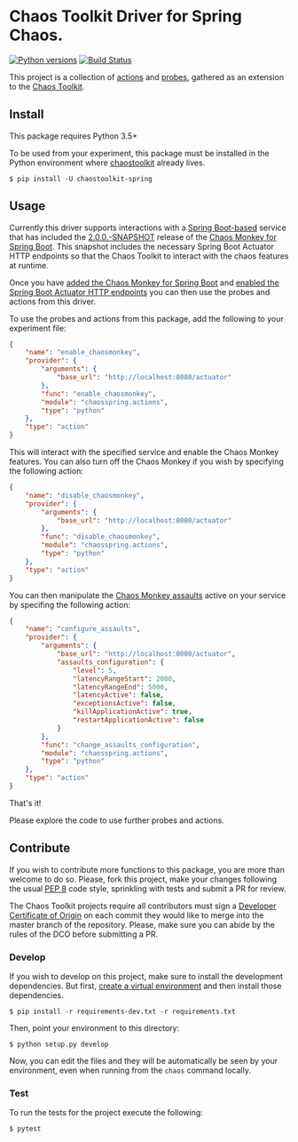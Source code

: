  # Chaos Toolkit Driver for Spring Chaos.

[![Python versions](https://img.shields.io/pypi/pyversions/chaostoolkit-spring.svg)](https://www.python.org/) [![Build Status](https://travis-ci.org/chaostoolkit-incubator/chaostoolkit-spring.svg?branch=master)](https://travis-ci.org/chaostoolkit-incubator/chaostoolkit-spring)


This project is a collection of [actions][] and [probes][], gathered as an
extension to the [Chaos Toolkit][chaostoolkit].

[actions]: http://chaostoolkit.org/reference/api/experiment/#action
[probes]: http://chaostoolkit.org/reference/api/experiment/#probe
[chaostoolkit]: http://chaostoolkit.org

## Install

This package requires Python 3.5+

To be used from your experiment, this package must be installed in the Python
environment where [chaostoolkit][] already lives.

```
$ pip install -U chaostoolkit-spring
```

## Usage

Currently this driver supports interactions with a [Spring Boot-based](https://spring.io/projects/spring-boot) service that has included the [2.0.0.-SNAPSHOT](https://codecentric.github.io/chaos-monkey-spring-boot/2.0.0-SNAPSHOT/) release of the [Chaos Monkey for Spring Boot](https://github.com/codecentric/chaos-monkey-spring-boot). This snapshot includes the necessary Spring Boot Actuator HTTP endpoints so that the Chaos Toolkit to interact with the chaos features at runtime.

Once you have [added the Chaos Monkey for Spring Boot](https://codecentric.github.io/chaos-monkey-spring-boot/2.0.0-SNAPSHOT/#getting-started) and [enabled the Spring Boot Actuator HTTP endpoints](https://codecentric.github.io/chaos-monkey-spring-boot/2.0.0-SNAPSHOT/#endpoints) you can then use the probes and actions from this driver.

To use the probes and actions from this package, add the following to your
experiment file:

```json
{
    "name": "enable_chaosmonkey",
    "provider": {
        "arguments": {
            "base_url": "http://localhost:8080/actuator"
        },
        "func": "enable_chaosmonkey",
        "module": "chaosspring.actions",
        "type": "python"
    },
    "type": "action"
}
```

This will interact with the specified service and enable the Chaos Monkey features. You can also turn off the Chaos Monkey if you wish by specifying the following action:

```json
{
    "name": "disable_chaosmonkey",
    "provider": {
        "arguments": {
            "base_url": "http://localhost:8080/actuator"
        },
        "func": "disable_chaosmonkey",
        "module": "chaosspring.actions",
        "type": "python"
    },
    "type": "action"
}
```

You can then manipulate the [Chaos Monkey assaults](https://codecentric.github.io/chaos-monkey-spring-boot/2.0.0-SNAPSHOT/#assaults) active on your service by specifing the following action:

```json
{
    "name": "configure_assaults",
    "provider": {
        "arguments": {
            "base_url": "http://localhost:8080/actuator",
            "assaults_configuration": {
                "level": 5,
                "latencyRangeStart": 2000,
                "latencyRangeEnd": 5000,
                "latencyActive": false,
                "exceptionsActive": false,
                "killApplicationActive": true,
                "restartApplicationActive": false
            }
        },
        "func": "change_assaults_configuration",
        "module": "chaosspring.actions",
        "type": "python"
    },
    "type": "action"
}
```

That's it!

Please explore the code to use further probes and actions.

## Contribute

If you wish to contribute more functions to this package, you are more than
welcome to do so. Please, fork this project, make your changes following the
usual [PEP 8][pep8] code style, sprinkling with tests and submit a PR for
review.

[pep8]: https://pycodestyle.readthedocs.io/en/latest/

The Chaos Toolkit projects require all contributors must sign a
[Developer Certificate of Origin][dco] on each commit they would like to merge
into the master branch of the repository. Please, make sure you can abide by
the rules of the DCO before submitting a PR.

[dco]: https://github.com/probot/dco#how-it-works

### Develop

If you wish to develop on this project, make sure to install the development
dependencies. But first, [create a virtual environment][venv] and then install
those dependencies.

[venv]: http://chaostoolkit.org/reference/usage/install/#create-a-virtual-environment

```console
$ pip install -r requirements-dev.txt -r requirements.txt
```

Then, point your environment to this directory:

```console
$ python setup.py develop
```

Now, you can edit the files and they will be automatically be seen by your
environment, even when running from the `chaos` command locally.

### Test

To run the tests for the project execute the following:

```
$ pytest
```
